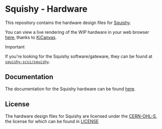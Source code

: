 # Squishy - Hardware

This repository contains the hardware design files for [Squishy](https://github.com/squishy-scsi/squishy).

You can view a live rendering of the WIP hardware in your web browser [here](https://kicanvas.org/?github=https%3A%2F%2Fgithub.com%2Fsquishy-scsi%2Fhardware%2Ftree%2Fmain%2Fboards%2Fsquishy), thanks to [KiCanvas](https://kicanvas.org/).

> [!IMPORTANT]
> If you're looking for the Squishy software/gateware, they can be found at [`squishy-scsi/squishy`](https://github.com/squishy-scsi/squishy).

## Documentation

The documentation for the Squishy hardware can be found [here](https://docs.scsi.moe/hardware/index.html).

## License

The hardware design files for Squishy are licensed under the [CERN-OHL-S](https://ohwr.org/cern_ohl_s_v2.txt), the license for which can be found in [LICENSE](./LICENSE)
